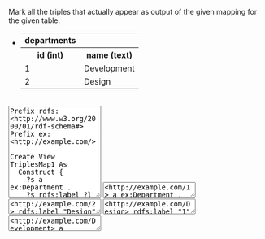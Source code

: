 Mark all the triples that actually appear as output of the given mapping for the given table.

<div class="navcontainer">
<ul class="navlist">
<li>

<table class="dbtable">
  <tr><th>departments</th></tr>
  <tr><th>id (int)</th><th>name (text)</th></tr>
  <tr><td>1</td><td>Development</td></tr>
  <tr><td>2</td><td>Design</td></tr>
</table>

</li>
</ul>
</div>
<br style="clear: both;" />

<textarea style="height: 180px" ui-codemirror="editorOptions.sml" readonly>
Prefix rdfs: &lt;http://www.w3.org/2000/01/rdf-schema#&gt;
Prefix ex: &lt;http://example.com/&gt;

Create View TriplesMap1 As
  Construct {
    ?s a ex:Department .
    ?s rdfs:label ?l
  }
  With
    ?s = uri(ex:, ?id)
    ?l = plainLiteral(?name)
  From
    departments
</textarea>



<textarea style="height: 30px" ui-codemirror="editorOptions.ttl" readonly>&lt;http://example.com/1&gt; a ex:Department .</textarea>
<textarea style="height: 30px" ui-codemirror="editorOptions.ttl" readonly>&lt;http://example.com/2&gt; rdfs:label "Design" .</textarea>
<textarea style="height: 30px" ui-codemirror="editorOptions.ttl" readonly>&lt;http://example.com/Design&gt; rdfs:label "1" .</textarea>
<textarea style="height: 30px" ui-codemirror="editorOptions.ttl" readonly>&lt;http://example.com/Development&gt; a ex:Department .</textarea>


